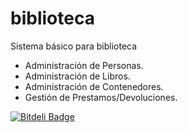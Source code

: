 biblioteca
==========

Sistema básico para biblioteca
- Administración de Personas.
- Administración de Libros.
- Administración de Contenedores.
- Gestión de Prestamos/Devoluciones.


[![Bitdeli Badge](https://d2weczhvl823v0.cloudfront.net/debianitram/biblioteca/trend.png)](https://bitdeli.com/free "Bitdeli Badge")

